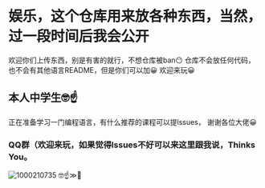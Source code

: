 # 娱乐，这个仓库用来放各种东西，当然，过一段时间后我会公开
欢迎你们上传东西，别是有害的就行，不想仓库被ban😶
仓库不会放任何代码，也不会有其他语言README，但是你们可以加😀
欢迎来玩😀
## 本人中学生🤓☝
正在准备学习一门编程语言，有什么推荐的课程可以提lssues，
谢谢各位大佬😀
### QQ群（欢迎来玩，如果觉得lssues不好可以来这里跟我说，Thinks You。
![1000210735](https://github.com/user-attachments/assets/f863d60b-f682-4f14-9182-a75f3061238c)
🤓☝≫🧐
